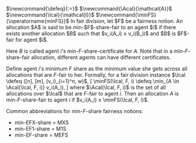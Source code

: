 <span class="invisible">
$\newcommand{\defeq}{:=}$
$\newcommand{\Acal}{\mathcal{A}}$
$\newcommand{\Ical}{\mathcal{I}}$
$\newcommand{\minFS}{\operatorname{minFS}}$
</span>
In fair division, let $F$ be a fairness notion.
An allocation $A$ is said to be min-$F$-share-fair to an agent $i$ if
there exists another allocation $B$ such that
$v_i(A_i) ≥ v_i(B_i)$ and $B$ is $F$-fair for agent $i$.

Here $B$ is called agent $i$'s min-$F$-share-certificate for $A$.
Note that in a min-$F$-share-fair allocation,
different agents can have different certificates.

Define agent $i$'s minimum $F$ share as
the minimum value she gets across all allocations that are $F$-fair to her.
Formally, for a fair division instance $\Ical \defeq ([n], [m], (v_i)_{i=1}^n, w)$,
\[ \minFS(\Ical, F, i) \defeq \min_{A \in \Acal(\Ical, F, i)} v_i(A_i), \]
where $\Acal(\Ical, F, i)$ is the set of all allocations over $\Ical$ that are $F$-fair to agent $i$.
Then an allocation $A$ is min-$F$-share-fair to agent $i$
if $v_i(A_i) ≥ \minFS(\Ical, F, i)$.

Common abbreviations for min-$F$-share fairness notions:

* min-EFX-share = MXS
* min-EF1-share = M1S
* min-EF-share = MEFS
